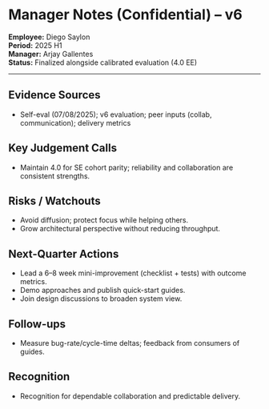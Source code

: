 # Manager Notes (Confidential) – v6

**Employee:** Diego Saylon  
**Period:** 2025 H1  
**Manager:** Arjay Gallentes  
**Status:** Finalized alongside calibrated evaluation (4.0 EE)

---

## Evidence Sources
- Self-eval (07/08/2025); v6 evaluation; peer inputs (collab, communication); delivery metrics

## Key Judgement Calls
- Maintain 4.0 for SE cohort parity; reliability and collaboration are consistent strengths.

## Risks / Watchouts
- Avoid diffusion; protect focus while helping others.  
- Grow architectural perspective without reducing throughput.

## Next-Quarter Actions
- Lead a 6–8 week mini-improvement (checklist + tests) with outcome metrics.  
- Demo approaches and publish quick-start guides.  
- Join design discussions to broaden system view.

## Follow-ups
- Measure bug-rate/cycle-time deltas; feedback from consumers of guides.

## Recognition
- Recognition for dependable collaboration and predictable delivery.
